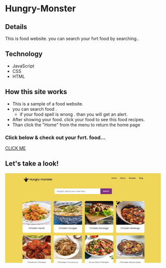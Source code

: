 # Hungry-Monster
## Details 
This is food website. you can search your fvrt food by searching..


## Technology
+  JavaScript
+  CSS
+  HTML

## How this site works
* This is a sample of a food website. 
* you can search food .
  - if your food spell is wrong . than you will get an alert.
* After showing your food. click your food to see this food recipes.
* Than click the "Home" from the menu to return the home page


### Click below & check out your fvrt. food...
[CLICK ME](shahinuralambhuiyan.github.io/hungry-monster/index.html)

## Let's take a look!
![alt text](images/page-ss.jpg)

